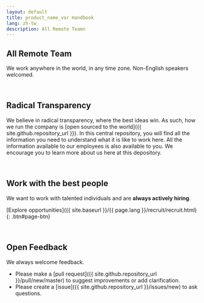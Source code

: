 ```yaml
---
layout: default
title: product_name_var Handbook
lang: zh-tw
description: All Remote Teamn
---
```


## All Remote Team

We work anywhere in the world, in any time zone. Non-English speakers welcomed.

<br>

## Radical Transparency

We believe in radical transparency, where the best ideas win. As such, how we run the company is [open sourced to the world]({{ site.github.repository_url }}). In this central repository, you will find all the information you need to understand what it is like to work here. All the information available to our employees is also available to you. We encourage you to learn more about us here at this depository.

<br>

## Work with the best people

We want to work with talented individuals and are **always actively hiring**.

[Explore opportunities]({{ site.baseurl }}/{{ page.lang }}/recruit/recruit.html){: .btn#page-btn}

<br>

## Open Feedback

We always welcome feedback.

- Please make a [pull request]({{ site.github.repository_url }}/pull/new/master) to suggest improvements or add clarification.
- Please create a [issue]({{ site.github.repository_url }}/issues/new) to ask questions.

<br>